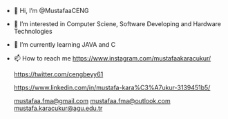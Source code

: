 - 👋 Hi, I’m @MustafaaCENG
- 👀 I’m interested in Computer Sciene, Software Developing and Hardware Technologies
- 🌱 I’m currently learning JAVA and C 
- 📫 How to reach me 
  https://www.instagram.com/mustafaakaracukur/
  
  https://twitter.com/cengbeyy61
  
  https://www.linkedin.com/in/mustafa-kara%C3%A7ukur-3139451b5/
  
  mustafaa.fma@gmail.com 
  mustafaa.fma@outlook.com
  mustafa.karacukur@agu.edu.tr


<!---
MustafaaCENG/MustafaaCENG is a ✨ special ✨ repository because its `README.md` (this file) appears on your GitHub profile.
You can click the Preview link to take a look at your changes.
--->
